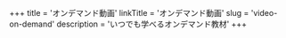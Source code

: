 +++
title = 'オンデマンド動画'
linkTitle = 'オンデマンド動画'
slug = 'video-on-demand'
description = 'いつでも学べるオンデマンド教材'
+++
